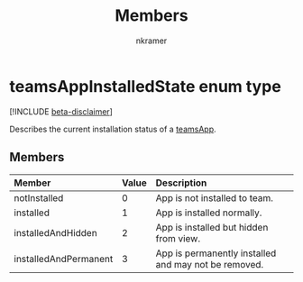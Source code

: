 ﻿---
title: "Members"
description: "Describes the current installation status of a teamsApp."
author: "nkramer"
localization_priority: Normal
ms.prod: "microsoft-teams"
doc_type: resourcePageType
---

# teamsAppInstalledState enum type

[!INCLUDE [beta-disclaimer](../../includes/beta-disclaimer.md)]

Describes the current installation status of a [teamsApp](teamsapp.md).

## Members

| Member                | Value | Description                                          |
| :-------------------- | :---- | :--------------------------------------------------- |
| notInstalled          | 0     | App is not installed to team.                        |
| installed             | 1     | App is installed normally.                           |
| installedAndHidden    | 2     | App is installed but hidden from view.               |
| installedAndPermanent | 3     | App is permanently installed and may not be removed. |
